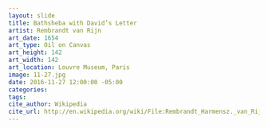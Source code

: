 ```yaml
---
layout: slide
title: Bathsheba with David’s Letter
artist: Rembrandt van Rijn
art_date: 1654
art_type: Oil on Canvas
art_height: 142
art_width: 142
art_location: Louvre Museum, Paris
image: 11-27.jpg
date: 2016-11-27 12:00:00 -05:00
categories:
tags:
cite_author: Wikipedia
cite_url: http://en.wikipedia.org/wiki/File:Rembrandt_Harmensz._van_Rijn_016.jpg
---
```

